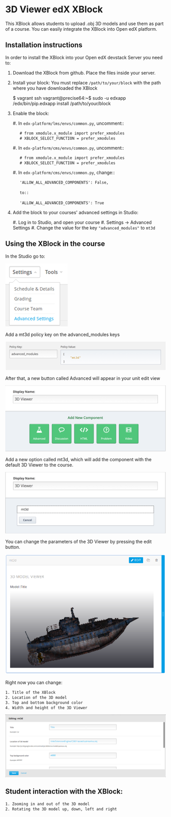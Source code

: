 # 3D Viewer edX XBlock #
This XBlock allows students to upload .obj 3D models and use them as part of a course.
You can easily integrate the XBlock into Open edX platform.

## Installation instructions ##
In order to install the XBlock into your Open edX devstack Server you need to:

  1. Download the XBlock from github. Place the files inside your server.
  2. Install your block:
        You must replace `/path/to/your/block` with the path where you have downloaded the XBlock

        $ vagrant ssh
        vagrant@precise64:~$ sudo -u edxapp /edx/bin/pip.edxapp install /path/to/your/block

  3. Enable the block:

        #.  In ``edx-platform/lms/envs/common.py``, uncomment::

            # from xmodule.x_module import prefer_xmodules
            # XBLOCK_SELECT_FUNCTION = prefer_xmodules

        #.  In ``edx-platform/cms/envs/common.py``, uncomment::

            # from xmodule.x_module import prefer_xmodules
            # XBLOCK_SELECT_FUNCTION = prefer_xmodules

        #.  In ``edx-platform/cms/envs/common.py``, change::

            'ALLOW_ALL_ADVANCED_COMPONENTS': False,

            to::

            'ALLOW_ALL_ADVANCED_COMPONENTS': True

  4. Add the block to your courses' advanced settings in Studio:


        #. Log in to Studio, and open your course
        #. Settings -> Advanced Settings
        #. Change the value for the key ``"advanced_modules"`` to ``mt3d``


## Using the XBlock in the course ##
In the Studio go to:

![Settings->Advanced Settings](https://raw.githubusercontent.com/ExtensionEngine/xblock_3d_viewer/master/doc/img/1.png)

Add a mt3d policy key on the advanced_modules keys

![Policy key added](https://raw.githubusercontent.com/ExtensionEngine/xblock_3d_viewer/master/doc/img/2.png)

After that, a new button called Advanced will appear in your unit edit view

![Advanced](https://raw.githubusercontent.com/ExtensionEngine/xblock_3d_viewer/master/doc/img/3.png)

Add a new option called mt3d, which will add the component with the default 3D Viewer to the course.

![Adding 3D Viewer](https://raw.githubusercontent.com/ExtensionEngine/xblock_3d_viewer/master/doc/img/4.png)

You can change the parameters of the 3D Viewer by pressing the edit button.

![Display 3D Viewer](https://raw.githubusercontent.com/ExtensionEngine/xblock_3d_viewer/master/doc/img/5.png)

Right now you can change:

    1. Title of the XBlock
    2. Location of the 3D model
    3. Top and bottom background color
    4. Width and height of the 3D Viewer

![Editing 3D Viewer](https://raw.githubusercontent.com/ExtensionEngine/xblock_3d_viewer/master/doc/img/6.png)

## Student interaction with the XBlock: ##

    1. Zooming in and out of the 3D model
    2. Rotating the 3D model up, down, left and right
